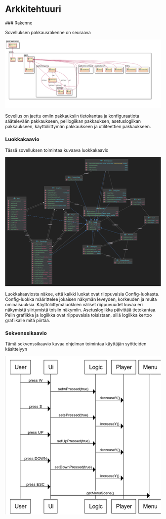 <h1>Arkkitehtuuri</h2>
### Rakenne

Sovelluksen pakkausrakenne on seuraava

<img src="https://github.com/isakpulkki/ot-harjoitustyo/blob/5be0e73879f20b9a7a443c59c075d37190eb3dbd/dokumentaatio/images/packages.png" width="600">

Sovellus on jaettu omiin pakkauksiin tietokantaa ja konfiguraatiota säätelevään pakkaukseen, pelilogiikan pakkauksen, asetuslogiikan pakkaukseen, käyttöliittymän pakkaukseen ja utiliteettien pakkaukseen.

### Luokkakaavio
Tässä sovelluksen toimintaa kuvaava luokkakaavio

<img src="https://github.com/isakpulkki/ot-harjoitustyo/blob/5be0e73879f20b9a7a443c59c075d37190eb3dbd/dokumentaatio/images/uml.png" width="600">

Luokkakaaviosta näkee, että kaikki luokat ovat riippuvaisia Config-luokasta. Config-luokka määrittelee jokaisen näkymän leveyden, korkeuden ja muita ominaisuuksia. Käyttöliittymäluokkien väliset riippuvuudet kuvaa eri näkymistä siirtymistä toisiin näkymiin. Asetuslogiikka päivittää tietokantaa. Pelin grafiikka ja logiikka ovat riippuvaisia toisistaan, sillä logiikka kertoo grafiikalle mitä piirtää.

### Sekvenssikaavio

Tämä sekvenssikaavio kuvaa ohjelman toimintaa käyttäjän syötteiden käsittelyyn

<img src="https://github.com/isakpulkki/ot-harjoitustyo/blob/master/dokumentaatio/images/sekvenssikaavio.png" width="750">

